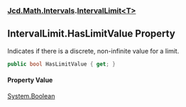 ### [Jcd.Math.Intervals](Jcd.Math.Intervals.md 'Jcd.Math.Intervals').[IntervalLimit&lt;T&gt;](Jcd.Math.Intervals.IntervalLimit_T_.md 'Jcd.Math.Intervals.IntervalLimit<T>')

## IntervalLimit<T>.HasLimitValue Property

Indicates if there is a discrete, non-infinite value for a limit.

```csharp
public bool HasLimitValue { get; }
```

#### Property Value
[System.Boolean](https://docs.microsoft.com/en-us/dotnet/api/System.Boolean 'System.Boolean')